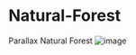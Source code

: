 # Natural-Forest
Parallax Natural Forest
![image](https://github.com/user-attachments/assets/b0aae6e1-dba3-493b-ae6f-11ebdc08891a)
